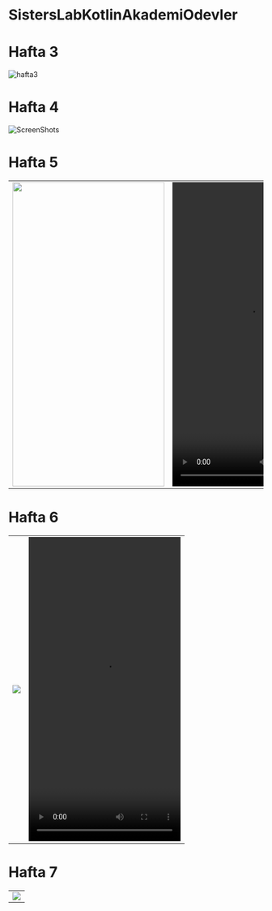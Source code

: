 # SistersLabKotlinAkademiOdevler


# Hafta 3 
![hafta3](https://github.com/burakgecimli/SistersLabKotlinAkademiOdevler/assets/62941438/d07f0c46-e105-4dfb-8e3a-82732eca527b)

# Hafta 4
![ScreenShots](https://github.com/burakgecimli/SistersLabKotlinAkademiOdevler/assets/62941438/f6662d04-0612-4576-98ad-456b2fbda88f) 

# Hafta 5 

<table>
  <tr>
    <td><img src="https://github.com/burakgecimli/SistersLabKotlinAkademiOdevler/assets/62941438/82a6f7b9-2f7a-4e96-acdb-95b0f343a155" width="300" height="600"></td>
    <td><video src="https://github.com/burakgecimli/SistersLabKotlinAkademiOdevler/assets/62941438/2e7e2c52-57e3-4442-a517-b5e742e5e8d9" width="300" height="600" controls>
</video>
</td>
  </tr>
</table>

# Hafta 6 
<table>
  <tr>
   <td><img src="https://github.com/burakgecimli/SistersLabKotlinAkademiOdevler/assets/62941438/3f143176-321e-4fc8-9b55-141f0c66134c">
    <td><video src="https://github.com/burakgecimli/SistersLabKotlinAkademiOdevler/assets/62941438/3f1ec20e-a6c7-4679-a464-05c66e3bc045" width="300" height="600" controls>
</video>
</td>
  </tr>
</table>

# Hafta 7
<table>
  <tr>
   <td><img src="https://github.com/burakgecimli/SistersLabKotlinAkademiOdevler/assets/62941438/3305b083-23e5-4628-b150-0e457ad3be30"></td>
  </tr>
</table>










